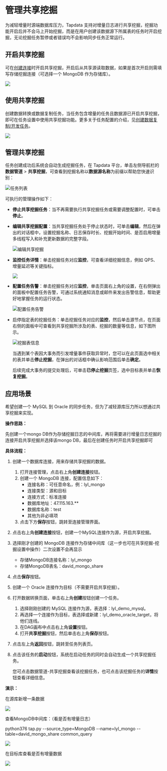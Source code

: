 # 管理共享挖掘

为减轻增量时源端数据库压力，Tapdata 支持对增量日志进行共享挖掘，挖掘功能开启后并不会马上开始挖掘，而是在用户创建该数据源下所属表的任务时开启挖掘，无论挖掘任务暂停或者错误均不会影响同步任务正常运行。



## 开启共享挖掘

可在[创建连接](../../quick-start/connect-database.md)时开启共享挖掘，开启后从共享源读取数据，如果是首次开启则需填写存储挖掘连接（可选择一个 MongoDB 作为存储库）。

![](../images/enable_shared_mining.png)



## 使用共享挖掘

创建数据转换或数据复制任务，当任务包含增量的任务且数据源已开启共享挖掘，即可在任务设置中使用共享挖掘功能。更多关于任务配置的介绍，见[创建数据复制/开发任务](../../quick-start/create-task.md)。

![](../images/create_shared_mining.png)



## 管理共享挖掘

任务创建成功后系统会自动生成挖掘任务，在 Tapdata 平台，单击左侧导航栏的**数据管道** > **共享挖掘**，可查看到挖掘名称以**数据源名称**为前缀以帮助您快速识别：

![任务列表](../images/share_mining_list.png)

可执行的管理操作如下：

* **停止共享挖掘任务**：当不再需要执行共享挖掘任务或需要调整配置时，可单击**停止**。

* **编辑共享挖掘配置**：当共享挖掘任务处于停止状态时，可单击**编辑**，然后在弹出的对话框中，设置挖掘名称、日志保存时长、挖掘开始时间、是否启用增量多线程写入和补充更新数据的完整字段。

  ![编辑共享挖掘](../images/edit_share_mining.png)

* **监控任务详情**：单击挖掘任务对应**监控**，可查看详细挖掘信息，例如 QPS、增量延迟等关键指标。

  ![](../images/shared_mining_detail.png)

* **配置任务告警**：单击挖掘任务对应**监控**，单击页面右上角的设置，在右侧弹出的面板中<span id="release330-alert">配置任务告警</span>，可通过系统通知消息或邮件来发出告警信息，帮助更好地掌握任务的运行状态。

  ![配置任务告警](../images/share_mining_alert_settings.png)

* <span id="release310-share-mining">启停指定表的挖掘任务</span>：单击挖掘任务对应的<b>监控</b>，然后单击源节点，在页面右侧的面板中可查看到共享挖掘所涉及的表、挖掘的数量等信息，如下图所示。
  
  ![挖掘表信息](../images/shared_mining_detail_2.png)
  
  当遇到某个表因大事务而引发增量事件获取异常时，您可以在此页面选中相关的表并单击**停止挖掘**，在弹出的对话框中确认影响范围后单击**确定**。
  
  后续完成大事务的提交处理后，可单击**已停止挖掘**页签，选中目标表并单击**恢复挖掘**。







## 应用场景

希望创建一个 MySQL 到 Oracle 的同步任务，但为了减轻源库压力所以想通过共享挖掘来实现。

**操作思路：**

先创建一个mongo DB作为存储挖掘日志的中间库，再将需要进行增量日志挖掘的连接开启共享挖掘并选择该mongo DB，最后在创建任务时开启共享挖掘即可

**具体流程：**

1. 创建一个数据库连接，用来存储共享挖掘的数据。

   1. 打开连接管理，点击右上角**创建连接**按钮。
   2. 创建一个 MongoDB 连接，配置信息如下：
      * 连接名称：可任意命名，例：lyl_mongo
      * 连接类型：源和目标
      * 连接方式：标准连接
      * 数据库地址：47.115.163.**
      * 数据库名称：test
      * 其他为非必填项
   3. 点击下方**保存**按钮，跳转至连接管理界面。

2. 点击右上角**创建连接**按钮，创建一个MySQL连接作为源，开启共享挖掘。

3. 选择刚才创建的 MongoDB 连接作为存储中间库（这一步也可在共享挖掘-挖掘设置中操作）二次设置不会再显示

   * 存储MongoDB连接名称：lyl_mongo
   * 存储MongoDB表名：david_mongo_share

4. 点击**保存**按钮。

5. 创建一个 Oracle 连接作为目标（不需要开启共享挖掘）。

6. 打开数据转换页面，单击右上角**创建**按钮创建一个任务。

   1. 选择刚刚创建的 MySQL 连接作为源，表选择：lyl_demo_mysql。
   2. 再选择一个连接作为目标，表选择或新建：lyl_demo_oracle_target，将他们连线。
   3. 在DAG画布中点击右上角**设置**按钮。
   4. 打开**共享挖掘**按钮，然后单击右上角**保存**按钮。

7. 点击左上角**返回**按钮，跳转至任务列表页。

8. 点击该任务的**启动**按钮，系统在启动任务的同时会自动生成一个共享挖掘任务。

   您可点击数据管道-共享挖掘查看该挖掘任务，也可点击该挖掘任务的**详情**按钮查看详细信息。



**演示：**

在源库新增一条数据

![](../images/shared_mining_demo_1.png)



查看MongoDB中间库：（看是否有增量日志）

 python376 tap.py --source_type=MongoDB --name=lyl_mongo --table=david_mongo_share  common_query

![](../images/shared_mining_demo_2.png)



在目标库查看是否有增量数据

![](../images/shared_mining_demo_3.png)